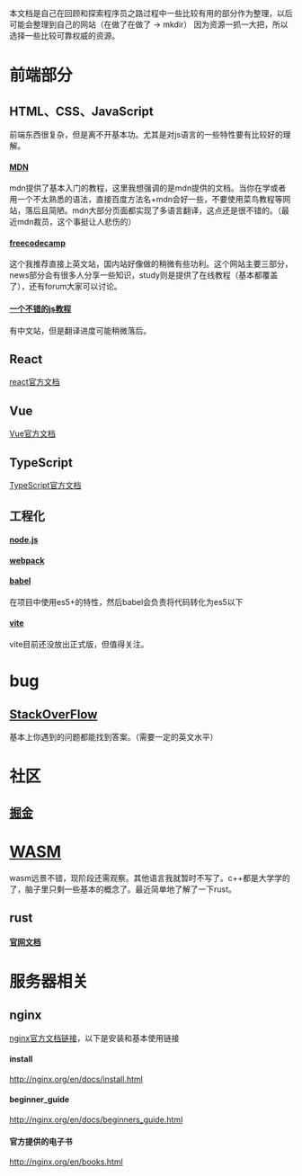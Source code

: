 
本文档是自己在回顾和探索程序员之路过程中一些比较有用的部分作为整理，以后可能会整理到自己的网站（在做了在做了 -> mkdir）
因为资源一抓一大把，所以选择一些比较可靠权威的资源。

# 前端部分
## HTML、CSS、JavaScript
前端东西很复杂，但是离不开基本功。尤其是对js语言的一些特性要有比较好的理解。
#### [MDN](https://developer.mozilla.org/zh-CN/)
mdn提供了基本入门的教程，这里我想强调的是mdn提供的文档。当你在学或者用一个不太熟悉的语法，直接百度方法名+mdn会好一些，不要使用菜鸟教程等网站，落后且简陋。mdn大部分页面都实现了多语言翻译，这点还是很不错的。（最近mdn裁员，这个事挺让人悲伤的）

#### [freecodecamp](https://www.freecodecamp.org/)
这个我推荐直接上英文站，国内站好像做的稍微有些功利。这个网站主要三部分，news部分会有很多人分享一些知识，study则是提供了在线教程（基本都覆盖了），还有forum大家可以讨论。

#### [一个不错的js教程](https://javascript.info/)
有中文站，但是翻译进度可能稍微落后。



## React
[react官方文档](https://reactjs.org/)

## Vue
[Vue官方文档](https://cn.vuejs.org/)

## TypeScript
[TypeScript官方文档 ](https://www.typescriptlang.org/)

## 工程化
#### [node.js ](https://nodejs.org/en/)

#### [webpack](https://webpack.js.org/guides/getting-started/)

#### [babel](https://babeljs.io/)
在项目中使用es5+的特性，然后babel会负责将代码转化为es5以下

#### [vite](https://github.com/vitejs/vite)
vite目前还没放出正式版，但值得关注。


# bug
## [StackOverFlow](https://stackoverflow.com/)
基本上你遇到的问题都能找到答案。（需要一定的英文水平）

# 社区
## [掘金](https://juejin.im/)

# [WASM](https://webassembly.org/)
wasm远景不错，现阶段还需观察。其他语言我就暂时不写了。c++都是大学学的了，脑子里只剩一些基本的概念了。最近简单地了解了一下rust。
## rust 
#### [官网文档](https://doc.rust-lang.org/book/title-page.html)

# 服务器相关
## nginx
[nginx官方文档链接](http://nginx.org/en/docs/)，以下是安装和基本使用链接
#### install 
http://nginx.org/en/docs/install.html

#### beginner_guide
http://nginx.org/en/docs/beginners_guide.html

#### 官方提供的电子书
http://nginx.org/en/books.html


